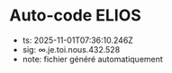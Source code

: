 # Auto-code ELIOS
- ts: 2025-11-01T07:36:10.246Z
- sig: ∞.je.toi.nous.432.528
- note: fichier généré automatiquement